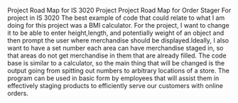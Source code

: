 Project Road Map for IS 3020 Project
Project Road Map for Order Stager
For project in IS 3020
The best example of code that could relate to what I am doing for this project was a BMI calculator. For the project, I want to change it to be able to enter height,length, and potentially weight of an object and then prompt the user where merchandise should be displayed.Ideally, I also want to have a set number each area can have merchandise staged in, so that areas do not get merchandise in them that are already filled. The code base is similar to a calculator, so the main thing that will be changed is the output going from spitting out numbers to arbitrary locations of a store. The program can be used in basic form by employees that will assist them in effectively staging products to efficiently serve our customers with online orders.

